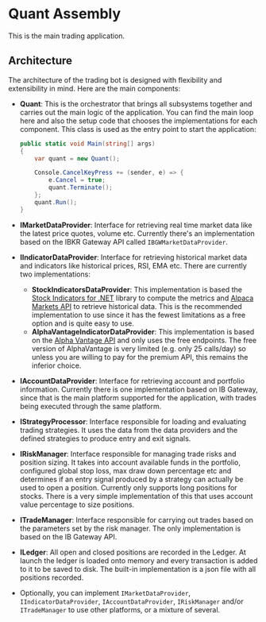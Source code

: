 # Quant Assembly

This is the main trading application. 

## Architecture
The architecture of the trading bot is designed with flexibility and extensibility in mind. Here are the main components:

- **Quant**: This is the orchestrator that brings all subsystems together and carries out the main logic of the application. You can find the main loop here and also the setup code that chooses the implementations for each component. This class is used as the entry point to start the application:

    ```csharp
    public static void Main(string[] args)
    {
        var quant = new Quant();

        Console.CancelKeyPress += (sender, e) => {
            e.Cancel = true;
            quant.Terminate();
        };
        quant.Run();
    }
    ```
- **IMarketDataProvider**: Interface for retrieving real time market data like the latest price quotes, volume etc. Currently there's an implementation based on the IBKR Gateway API called `IBGWMarketDataProvider`. 

- **IIndicatorDataProvider**: Interface for retrieving historical market data and indicators like historical prices, RSI, EMA etc. There are currently two implementations:
  - **StockIndicatorsDataProvider**: This implementation is based the [Stock Indicators for .NET](https://github.com/DaveSkender/Stock.Indicators) library to compute the metrics and [Alpaca Markets API](https://docs.alpaca.markets/) to retrieve historical data. This is the recommended implementation to use since it has the fewest limitations as a free option and is quite easy to use.
  - **AlphaVantageIndicatorDataProvider**: This implementation is based on the [Alpha Vantage API](https://www.alphavantage.co/documentation/) and only uses the free endpoints. The free version of AlphaVantage is very limited (e.g. only 25 calls/day) so unless you are willing to pay for the premium API, this remains the inferior choice.

- **IAccountDataProvider**: Interface for retrieving account and portfolio information. Currently there is one implementation based on IB Gateway, since that is the main platform supported for the application, with trades being executed through the same platform.

- **IStrategyProcessor**: Interface responsible for loading and evaluating trading strategies. It uses the data from the data providers and the defined strategies to produce entry and exit signals. 
 
- **IRiskManager**: Interface responsible for managing trade risks and position sizing. It takes into account available funds in the portfolio, configured global stop loss, max draw down percentage etc and determines if an entry signal produced by a strategy can actually be used to open a position. Currently only supports long positions for stocks. There is a very simple implementation of this that uses account value percentage to size positions. 
  
- **ITradeManager**: Interface responsible for carrying out trades based on the parameters set by the risk manager. The only implementation is based on the IB Gateway API.
- **ILedger**: All open and closed positions are recorded in the Ledger. At launch the ledger is loaded onto memory and every transaction is added to it to be saved to disk. The built-in implementation is a json file with all positions recorded.
- Optionally, you can implement `IMarketDataProvider`, `IIndicatorDataProvider`, `IAccountDataProvider`, `IRiskManager`  and/or `ITradeManager` to use other platforms, or a mixture of several.
